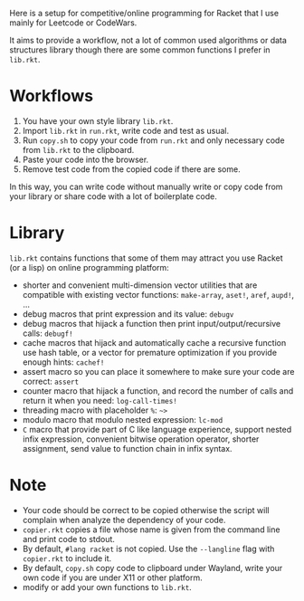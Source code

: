 Here is a setup for competitive/online programming for Racket that I use mainly for Leetcode or CodeWars.

It aims to provide a workflow, not a lot of common used algorithms or data structures library though there are some common functions I prefer in `lib.rkt`.

# Workflows

1. You have your own style library `lib.rkt`.
2. Import `lib.rkt` in `run.rkt`, write code and test as usual.
3. Run `copy.sh` to copy your code from `run.rkt` and only necessary code from `lib.rkt` to the clipboard.
4. Paste your code into the browser.
5. Remove test code from the copied code if there are some.

In this way, you can write code without manually write or copy code from your library or share code with a lot of boilerplate code.

# Library

`lib.rkt` contains functions that some of them may attract you use Racket (or a lisp) on online programming platform:

* shorter and convenient multi-dimension vector utilities that are compatible with existing vector functions: `make-array`, `aset!`, `aref`, `aupd!`, ...
* debug macros that print expression and its value: `debugv`
* debug macros that hijack a function then print input/output/recursive calls: `debugf!`
* cache macros that hijack and automatically cache a recursive function use hash table, or a vector for premature optimization if you provide enough hints: `cachef!`
* assert macro so you can place it somewhere to make sure your code are correct: `assert`
* counter macro that hijack a function, and record the number of calls and return it when you need: `log-call-times!`
* threading macro with placeholder `%`: `~>`
* modulo macro that modulo nested expression: `lc-mod`
* `C` macro that provide part of C like language experience, support nested infix expression, convenient bitwise operation operator, shorter assignment, send value to function chain in infix syntax.

# Note

* Your code should be correct to be copied otherwise the script will complain when analyze the dependency of your code.
* `copier.rkt` copies a file whose name is given from the command line and print code to stdout.
* By default, `#lang racket` is not copied. Use the `--langline` flag with `copier.rkt` to include it.
* By default, `copy.sh` copy code to clipboard under Wayland, write your own code if you are under X11 or other platform.
* modify or add your own functions to `lib.rkt`.

